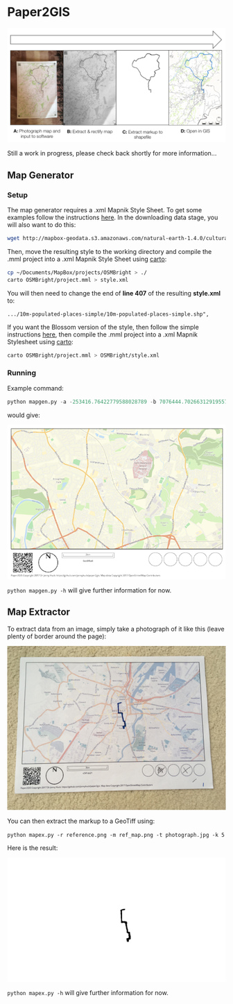 # Paper2GIS

![](images/howitworks.png)

Still a work in progress, please check back shortly for more information...

## Map Generator

### Setup

The map generator requires a .xml Mapnik Style Sheet. To get some examples follow the instructions [here](https://tilemill-project.github.io/tilemill/docs/guides/osm-bright-mac-quickstart/). In the downloading data stage, you will also want to do this:

```sh
wget http://mapbox-geodata.s3.amazonaws.com/natural-earth-1.4.0/cultural/10m-populated-places-simple.zip
```

Then, move the resulting style to the working directory and compile the .mml project into a .xml Mapnik Style Sheet using [carto](https://github.com/mapbox/carto):

```sh
cp ~/Documents/MapBox/projects/OSMBright > ./
carto OSMBright/project.mml > style.xml
```

You will then need to change the end of **line 407** of the resulting **style.xml** to:

```
.../10m-populated-places-simple/10m-populated-places-simple.shp", 
```

If you want the Blossom version of the style, then follow the simple instructions [here](https://github.com/stekhn/blossom), then compile the .mml project into a .xml Mapnik Stylesheet using [carto](https://github.com/mapbox/carto):

```sh
carto OSMBright/project.mml > OSMBright/style.xml
```

### Running

Example command:

```python
python mapgen.py -a -253416.76422779588028789 -b 7076444.70266312919557095 -c -244881.40985959535464644 -d 7080278.71288163959980011 -e 27700 -f out.png
```

would give:

![example Paper2GIS map](images/out.png)

`python mapgen.py -h` will give further information for now.

## Map Extractor

To extract data from an image, simply take a photograph of it like this (leave plenty of border around the page):

![example of marked up image](images/photo.jpg)

You can then extract the markup to a GeoTiff using:

`python mapex.py -r reference.png -m ref_map.png -t photograph.jpg -k 5`

Here is the result:

![resulting geotiff](images/diff.png)

`python mapex.py -h` will give further information for now.